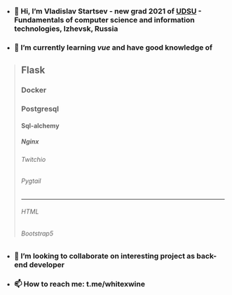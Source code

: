 - ### 👋 Hi, I’m Vladislav Startsev - new grad 2021 of [UDSU](https://udsu.ru/English/About-UdSU) - Fundamentals of computer science and information technologies, Izhevsk, Russia
- ### 🌱 I’m currently learning *vue* and have good knowledge of 
> ## Flask
> 
> ###  Docker
> 
> ### Postgresql
> 
> #### Sql-alchemy
>
> ##### Nginx
> 
> ###### Twitchio
> 
> ###### Pygtail
> <hr>
> 
> ###### HTML
> 
> ###### Bootstrap5 

- ### 💞️ I’m looking to collaborate on interesting project as back-end developer 
- ### 📫 How to reach me: t.me/whitexwine

